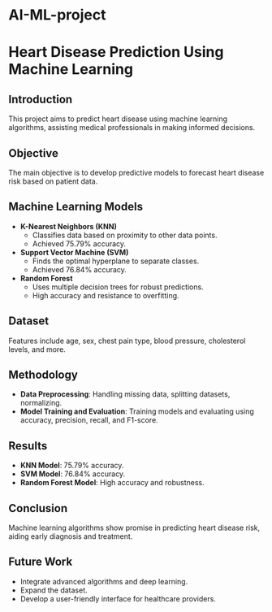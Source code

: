 # AI-ML-project
# Heart Disease Prediction Using Machine Learning

## Introduction
This project aims to predict heart disease using machine learning algorithms, assisting medical professionals in making informed decisions.

## Objective
The main objective is to develop predictive models to forecast heart disease risk based on patient data.

## Machine Learning Models
- **K-Nearest Neighbors (KNN)**
  - Classifies data based on proximity to other data points.
  - Achieved 75.79% accuracy.
- **Support Vector Machine (SVM)**
  - Finds the optimal hyperplane to separate classes.
  - Achieved 76.84% accuracy.
- **Random Forest**
  - Uses multiple decision trees for robust predictions.
  - High accuracy and resistance to overfitting.

## Dataset
Features include age, sex, chest pain type, blood pressure, cholesterol levels, and more.

## Methodology
- **Data Preprocessing**: Handling missing data, splitting datasets, normalizing.
- **Model Training and Evaluation**: Training models and evaluating using accuracy, precision, recall, and F1-score.

## Results
- **KNN Model**: 75.79% accuracy.
- **SVM Model**: 76.84% accuracy.
- **Random Forest Model**: High accuracy and robustness.

## Conclusion
Machine learning algorithms show promise in predicting heart disease risk, aiding early diagnosis and treatment.

## Future Work
- Integrate advanced algorithms and deep learning.
- Expand the dataset.
- Develop a user-friendly interface for healthcare providers.
